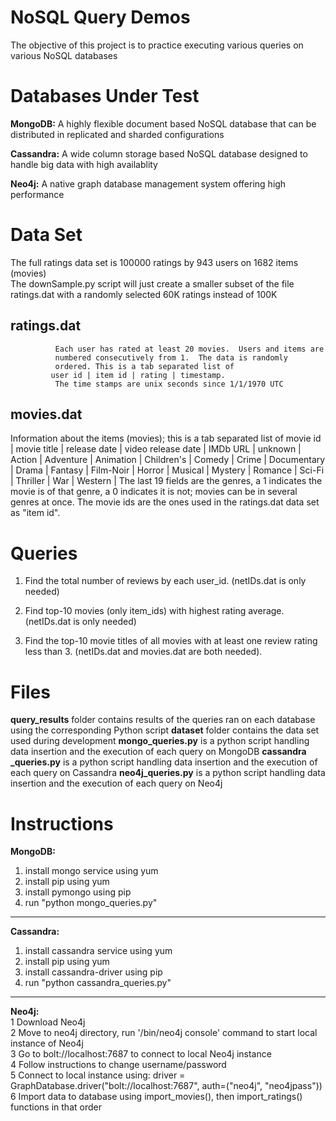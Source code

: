 # NoSQL Query Demos   
The objective of this project is to practice executing various queries on various NoSQL databases

# Databases Under Test

**MongoDB:** A highly flexible document based NoSQL database that can be distributed in replicated and sharded configurations   

**Cassandra:** A wide column storage based NoSQL database designed to handle big data with high availablity   

**Neo4j:**  A native graph database management system offering high performance   

# Data Set
The full ratings data set is 100000 ratings by 943 users on 1682 items (movies)    
The downSample.py script will just create a smaller subset of the file ratings.dat with a randomly selected 60K ratings instead of 100K   

ratings.dat   
------------------------------   
              Each user has rated at least 20 movies.  Users and items are
              numbered consecutively from 1.  The data is randomly
              ordered. This is a tab separated list of 
	         user id | item id | rating | timestamp. 
              The time stamps are unix seconds since 1/1/1970 UTC   


movies.dat   
------------------------------   
Information about the items (movies); this is a tab separated
              list of
              movie id | movie title | release date | video release date |
              IMDb URL | unknown | Action | Adventure | Animation |
              Children's | Comedy | Crime | Documentary | Drama | Fantasy |
              Film-Noir | Horror | Musical | Mystery | Romance | Sci-Fi |
              Thriller | War | Western |
              The last 19 fields are the genres, a 1 indicates the movie
              is of that genre, a 0 indicates it is not; movies can be in
              several genres at once.
              The movie ids are the ones used in the ratings.dat data set as "item id".

# Queries
1.	Find the total number of reviews by each user_id. (netIDs.dat is only needed)

2.  Find top-10 movies (only item_ids) with highest rating average. (netIDs.dat is only needed)

3.  Find the top-10 movie titles of all movies with at least one review rating less than 3. (netIDs.dat and movies.dat are both needed).

# Files

**query_results** folder contains results of the queries ran on each database using the corresponding Python script
**dataset** folder contains the data set used during development
**mongo_queries.py** is a python script handling data insertion and the execution of each query on MongoDB
**cassandra _queries.py** is a python script handling data insertion and the execution of each query on Cassandra
**neo4j_queries.py** is a python script handling data insertion and the execution of each query on Neo4j

# Instructions

**MongoDB:**   
1. install mongo service using yum   
2. install pip using yum   
3. install pymongo using pip   
4. run "python mongo_queries.py"   

------------------------------

**Cassandra:**    
1. install cassandra service using yum   
2. install pip using yum   
3. install cassandra-driver using pip   
4. run "python cassandra_queries.py"   

------------------------------

**Neo4j:**        
1 Download Neo4j  
2 Move to neo4j directory, run '/bin/neo4j console' command to start local instance of Neo4j   
3 Go to bolt://localhost:7687 to connect to local Neo4j instance   
4 Follow instructions to change username/password   
5 Connect to local instance using: driver = GraphDatabase.driver("bolt://localhost:7687", auth=("neo4j", "neo4jpass"))   
6 Import data to database using import_movies(), then import_ratings() functions in that order   
